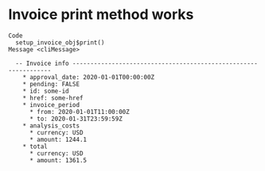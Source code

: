 # Invoice print method works

    Code
      setup_invoice_obj$print()
    Message <cliMessage>
      
      -- Invoice info ----------------------------------------------------------------
        * approval_date: 2020-01-01T00:00:00Z
        * pending: FALSE
        * id: some-id
        * href: some-href
        * invoice_period
          * from: 2020-01-01T11:00:00Z
          * to: 2020-01-31T23:59:59Z
        * analysis_costs
          * currency: USD
          * amount: 1244.1
        * total
          * currency: USD
          * amount: 1361.5

